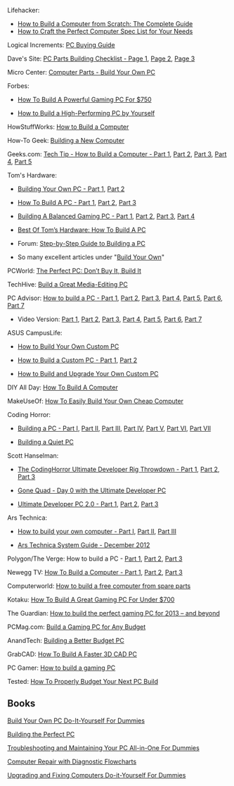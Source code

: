 Lifehacker:

*   [How to Build a Computer from Scratch: The Complete Guide][1]
*   [How to Craft the Perfect Computer Spec List for Your Needs](http://lifehacker.com/5684015/crafting-the-perfect-computer-spec-list)

Logical Increments: [PC Buying Guide](http://www.logicalincrements.com/)

Dave's Site: [PC Parts Building Checklist - Page 1][2], [Page 2][3], [Page 3][4]

Micro Center: [Computer Parts - Build Your Own PC][5]

Forbes:

*   [How To Build A Powerful Gaming PC For $750][6]

*   [How to Build a High-Performing PC by Yourself][7]

HowStuffWorks: [How to Build a Computer][8]

How-To Geek: [Building a New Computer][9]

Geeks.com: [Tech Tip - How to Build a Computer - Part 1][10], [Part 2][11], [Part 3][12], [Part 4][13], [Part 5][14]

Tom's Hardware:

*   [Building Your Own PC - Part 1][15], [Part 2][16]

*   [How To Build A PC - Part 1][17], [Part 2][18], [Part 3][19]

*   [Building A Balanced Gaming PC - Part 1][20], [Part 2][21], [Part 3][22], [Part 4][23]

*   [Best Of Tom’s Hardware: How To Build A PC][24]

*   Forum: [Step-by-Step Guide to Building a PC][25]

*   So many excellent articles under "[Build Your Own][26]"

PCWorld: [The Perfect PC: Don’t Buy It, Build It][27]

TechHive: [Build a Great Media-Editing PC][28]

PC Advisor: [How to build a PC - Part 1][29], [Part 2][30], [Part 3][31], [Part 4][32], [Part 5][33], [Part 6][34], [Part 7][35]

*   Video Version: [Part 1][36], [Part 2][37], [Part 3][38], [Part 4][39], [Part 5][40], [Part 6][41], [Part 7][42]

ASUS CampusLife:

*   [How to Build Your Own Custom PC][43]

*   [How to Build a Custom PC - Part 1][44], [Part 2][45]

*   [How to Build and Upgrade Your Own Custom PC][46]

DIY All Day: [How To Build A Computer][47]

MakeUseOf: [How To Easily Build Your Own Cheap Computer][48]

Coding Horror:

*   [Building a PC - Part I][49], [Part II][50], [Part III][51], [Part IV][52], [Part V][53], [Part VI][54], [Part VII][55]

*   [Building a Quiet PC][56]

Scott Hanselman:

*   [The CodingHorror Ultimate Developer Rig Throwdown - Part 1][57], [Part 2][58], [Part 3][59]

*   [Gone Quad - Day 0 with the Ultimate Developer PC][60]

*   [Ultimate Developer PC 2.0 - Part 1][61], [Part 2][62], [Part 3][63]

Ars Technica:

*   [How to build your own computer - Part I][64], [Part II][65], [Part III][66]

*   [Ars Technica System Guide - December 2012][67]

Polygon/The Verge: How to build a PC - [Part 1][68], [Part 2][69], [Part 3][70]

Newegg TV: [How To Build a Computer - Part 1][71], [Part 2][72], [Part 3][73]

Computerworld: [How to build a free computer from spare parts][74]

Kotaku: [How To Build A Great Gaming PC For Under $700][75]

The Guardian: [How to build the perfect gaming PC for 2013 – and beyond][76]

PCMag.com: [Build a Gaming PC for Any Budget][77]

AnandTech: [Building a Better Budget PC][78]

GrabCAD: [How To Build A Faster 3D CAD PC][79]

PC Gamer: [How to build a gaming PC][80]

Tested: [How To Properly Budget Your Next PC Build][81]

## Books

[Build Your Own PC Do-It-Yourself For Dummies][82]

[Building the Perfect PC][83]

[Troubleshooting and Maintaining Your PC All-in-One For Dummies][84]

[Computer Repair with Diagnostic Flowcharts][85]

[Upgrading and Fixing Computers Do-it-Yourself For Dummies][86]

 [1]: http://lifehacker.com/5828747/how-to-build-a-computer-from-scratch-the-complete-guide
 [2]: http://www.davesite.com/computers/system/checklist.shtml
 [3]: http://www.davesite.com/computers/system/checklist_new2.shtml
 [4]: http://www.davesite.com/computers/system/checklist_new3.shtml
 [5]: http://www.microcenter.com/site/products/computer-parts.aspx
 [6]: http://www.forbes.com/sites/jasonevangelho/2013/04/01/how-to-build-a-powerful-gaming-pc-for-750-ssd-and-operating-system-included/
 [7]: http://forbesindia.com/article/recliner/how-to-build-a-highperforming-pc-by-yourself/35043/0
 [8]: http://www.howstuffworks.com/how-to-tech/build-a-computer.htm
 [9]: http://www.howtogeek.com/howto/the-geek-blog/building-a-new-computer-part-1-choosing-hardware/
 [10]: http://www.geeks.com/techtips/2006/techtips-01july06.htm
 [11]: http://www.geeks.com/techtips/2006/techtips-07july06.htm
 [12]: http://www.geeks.com/techtips/2006/techtips-13july06.htm
 [13]: http://www.geeks.com/techtips/2006/techtips-27july06.htm
 [14]: http://www.geeks.com/techtips/2006/techtips-03aug06.htm
 [15]: http://www.tomshardware.com/reviews/building-pc,511.html
 [16]: http://www.tomshardware.com/reviews/building-pc,518.html
 [17]: http://www.tomshardware.com/reviews/build-part-1,1364.html
 [18]: http://www.tomshardware.com/reviews/choosing-the-right-vender,1374.html
 [19]: http://www.tomshardware.com/reviews/how-to-build-a-pc-part-3,1382.html
 [20]: http://www.tomshardware.com/reviews/build-balanced-platform,2469.html
 [21]: http://www.tomshardware.com/reviews/balanced-gaming-pc,2477.html
 [22]: http://www.tomshardware.com/reviews/balanced-gaming-pc-overclock,2625.html
 [23]: http://www.tomshardware.com/reviews/balanced-gaming-pc-overclock,2699.html
 [24]: http://www.tomshardware.com/reviews/build-your-own-pc,2601.html
 [25]: http://www.tomshardware.com/forum/274745-31-step-step-guide-building
 [26]: http://www.tomshardware.com/t/build-your-own/articles/
 [27]: http://www.pcworld.com/article/203827/build_the_perfect_pc.html
 [28]: http://www.techhive.com/article/200673/buildacomp1.html
 [29]: http://www.pcadvisor.co.uk/how-to/desktop-pc/3232624/how-to-build-a-pc-part-1--choosing-your-components/
 [30]: http://www.pcadvisor.co.uk/how-to/desktop-pc/3232631/how-to-build-a-pc-part-2--how-to-install-a-motherboard/
 [31]: http://www.pcadvisor.co.uk/how-to/desktop-pc/3232634/how-to-build-a-pc-part-3--how-to-install-the-cpu/
 [32]: http://www.pcadvisor.co.uk/how-to/desktop-pc/3232637/how-to-build-a-pc-part-4--how-to-add-ram-and-cards/
 [33]: http://www.pcadvisor.co.uk/how-to/desktop-pc/3232639/how-to-build-a-pc-part-5--how-to-connect-the-psu/
 [34]: http://www.pcadvisor.co.uk/how-to/desktop-pc/3232755/how-to-build-a-pc-part-6--how-to-insert-the-drives/
 [35]: http://www.pcadvisor.co.uk/how-to/desktop-pc/3232760/how-to-build-a-pc-part-7--how-to-configure-the-bios/
 [36]: http://www.pcadvisor.co.uk/videos/3227347/how-to-build-a-pc-part-1-choosing-components/
 [37]: http://www.pcadvisor.co.uk/videos/3228017/how-to-build-a-pc-part-2-installing-the-motherboard/
 [38]: http://www.pcadvisor.co.uk/videos/3228021/how-to-build-a-pc-part-3-installing-the-processor/
 [39]: http://www.pcadvisor.co.uk/videos/3228022/how-to-build-a-pc-part-4-adding-ram-and-peripheral-cards/
 [40]: http://www.pcadvisor.co.uk/videos/3229272/how-to-build-a-pc-part-5-power-supply/
 [41]: http://www.pcadvisor.co.uk/videos/3229274/how-to-build-a-pc-part-6-hard-disk-and-optical-drives/
 [42]: http://www.pcadvisor.co.uk/videos/3229275/how-to-build-a-pc-part-7-first-boot-and-the-bios/
 [43]: http://campuslife.asus.com/index/5199/how-to-build-your-own-custom-pc/
 [44]: http://campuslife.asus.com/index/7201/how-to-build-a-custom-pc-parts-list/
 [45]: http://campuslife.asus.com/index/7441/how-to-build-a-custom-pc-part-2-assembly/
 [46]: http://campuslife.asus.com/index/7649/how-to-build-and-upgrade-your-pc/
 [47]: http://www.diyallday.com/how-to-build-a-computer/
 [48]: http://downloads.makeuseof.com/how-to-build-pc.pdf
 [49]: http://www.codinghorror.com/blog/2007/07/building-a-pc-part-i.html
 [50]: http://www.codinghorror.com/blog/2007/07/building-a-pc-part-ii.html
 [51]: http://www.codinghorror.com/blog/2007/07/building-a-pc-part-iii---overclocking.html
 [52]: http://www.codinghorror.com/blog/2007/07/building-a-pc-part-iv-now-its-your-turn.html
 [53]: http://www.codinghorror.com/blog/2008/04/building-a-pc-part-v-upgrading.html
 [54]: http://www.codinghorror.com/blog/2009/12/building-a-pc-part-vi-rebuilding.html
 [55]: http://www.codinghorror.com/blog/2011/07/building-a-pc-part-vii-rebooting.html
 [56]: http://www.codinghorror.com/blog/2006/08/building-a-quiet-pc.html
 [57]: http://www.hanselman.com/blog/TheCodingHorrorUltimateDeveloperRigThrowdownPart1.aspx
 [58]: http://www.hanselman.com/blog/TheCodingHorrorUltimateDeveloperRigThrowdownPart2.aspx
 [59]: http://www.hanselman.com/blog/TheCodingHorrorUltimateDeveloperRigThrowdownPart3.aspx
 [60]: http://www.hanselman.com/blog/GoneQuadDay0WithTheUltimateDeveloperPC.aspx
 [61]: http://www.hanselman.com/blog/UltimateDeveloperPC20Part1BuildingAWEI79AndRFCForBuildingAGOMGodsOwnMachine.aspx
 [62]: http://www.hanselman.com/blog/UltimateDeveloperPC20Part2UPDATEAndPODCASTOnBuildingAWEI79AndRFCForBuildingAGOMGodsOwnMachine.aspx
 [63]: http://www.hanselman.com/blog/UltimateDeveloperPC20Part3UPDATEOnBuildingAWEI79AndRFCForBuildingAGOMGodsOwnMachine.aspx
 [64]: http://arstechnica.com/gadgets/2011/04/how-to-build-your-own-computer-ask-ars-diy-series-part-i/
 [65]: http://arstechnica.com/information-technology/2011/04/ask-ars-computer-building-diy-series-part-ii-software/
 [66]: http://arstechnica.com/gadgets/2011/05/how-to-build-your-own-computer-ask-ars-diy-series-part-iiicases/
 [67]: http://arstechnica.com/gadgets/2012/12/ars-technica-system-guide-december-2012/
 [68]: http://www.polygon.com/features/2013/1/24/3755838/how-to-build-a-pc-a-comedy-of-system-errors
 [69]: http://www.polygon.com/features/2013/1/24/3755420/how-to-build-a-pc-part-two-babys-first-boot
 [70]: http://www.theverge.com/gaming/2012/10/3/3438202/how-to-build-a-pc-part-three-how-it-changes-you
 [71]: http://www.youtube.com/watch?v=lPIXAtNGGCw
 [72]: http://www.youtube.com/watch?v=d_56kyib-Ls
 [73]: http://www.youtube.com/watch?v=RxaVBsXEiok
 [74]: http://www.computerworld.com/s/article/9110605/How_to_build_a_free_computer_from_spare_parts_
 [75]: http://kotaku.com/5983493/how-to-build-a-great-gaming-pc-for-under-700
 [76]: http://www.guardian.co.uk/technology/gamesblog/2013/jan/30/build-a-gaming-pc-2013
 [77]: http://www.pcmag.com/article2/0,2817,2404330,00.asp
 [78]: http://www.anandtech.com/show/2041
 [79]: http://blog.grabcad.com/2011/07/how-to-build-a-faster-3d-cad-pc/
 [80]: http://www.youtube.com/watch?v=D_mAjwf3j7g
 [81]: http://www.tested.com/tech/pcs/451477-how-properly-budget-your-next-pc-build/
 [82]: http://www.amazon.com/dp/0470196114/
 [83]: http://www.amazon.com/dp/1449388248/
 [84]: http://www.amazon.com/dp/0470878673/
 [85]: http://www.amazon.com/dp/0972380183/
 [86]: http://www.amazon.com/dp/0470557435/
